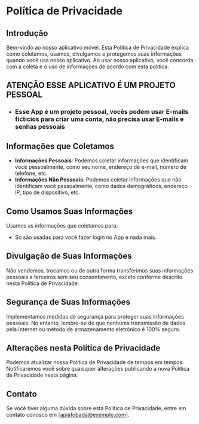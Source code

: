 # Política de Privacidade

## Introdução

Bem-vindo ao nosso aplicativo móvel. Esta Política de Privacidade explica como coletamos, usamos, divulgamos e protegemos suas informações quando você usa nosso aplicativo. Ao usar nosso aplicativo, você concorda com a coleta e o uso de informações de acordo com esta política.

## ATENÇÃO ESSE APLICATIVO É UM PROJETO PESSOAL
- ### Esse App é um projeto pessoal, vocês podem usar E-mails ficticios para criar uma conta, não precisa usar E-mails e senhas pessoais

## Informações que Coletamos

- **Informações Pessoais**: Podemos coletar informações que identificam você pessoalmente, como seu nome, endereço de e-mail, número de telefone, etc. 
- **Informações Não Pessoais**: Podemos coletar informações que não identificam você pessoalmente, como dados demográficos, endereço IP, tipo de dispositivo, etc.

## Como Usamos Suas Informações

Usamos as informações que coletamos para:
- So são usadas para você fazer login no App e nada mais.

## Divulgação de Suas Informações

Não vendemos, trocamos ou de outra forma transferimos suas informações pessoais a terceiros sem seu consentimento, exceto conforme descrito nesta Política de Privacidade.

## Segurança de Suas Informações

Implementamos medidas de segurança para proteger suas informações pessoais. No entanto, lembre-se de que nenhuma transmissão de dados pela Internet ou método de armazenamento eletrônico é 100% seguro.

## Alterações nesta Política de Privacidade

Podemos atualizar nossa Política de Privacidade de tempos em tempos. Notificaremos você sobre quaisquer alterações publicando a nova Política de Privacidade nesta página.

## Contato

Se você tiver alguma dúvida sobre esta Política de Privacidade, entre em contato conosco em [apiafobada@exemplo.com].
